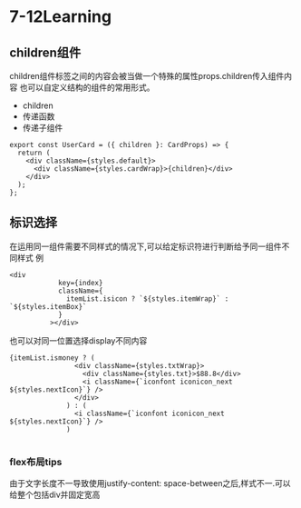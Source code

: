 # 7-12Learning 
## children组件
children组件标签之间的内容会被当做一个特殊的属性props.children传入组件内容
也可以自定义结构的组件的常用形式。
 * children
 * 传递函数
 * 传递子组件
 
```
export const UserCard = ({ children }: CardProps) => {
  return (
    <div className={styles.default}>
      <div className={styles.cardWrap}>{children}</div>
    </div>
  );
};

```

## 标识选择
在运用同一组件需要不同样式的情况下,可以给定标识符进行判断给予同一组件不同样式
例

```
<div
            key={index}
            className={
              itemList.isicon ? `${styles.itemWrap}` : `${styles.itemBox}`
            }
          ></div>

```
也可以对同一位置选择display不同内容

```
{itemList.ismoney ? (
                <div className={styles.txtWrap}>
                  <div className={styles.txt}>$88.8</div>
                  <i className={`iconfont iconicon_next ${styles.nextIcon}`} />
                </div>
              ) : (
                <i className={`iconfont iconicon_next ${styles.nextIcon}`} />
              )


```
### flex布局tips
由于文字长度不一导致使用justify-content: space-between之后,样式不一.可以给整个包括div并固定宽高